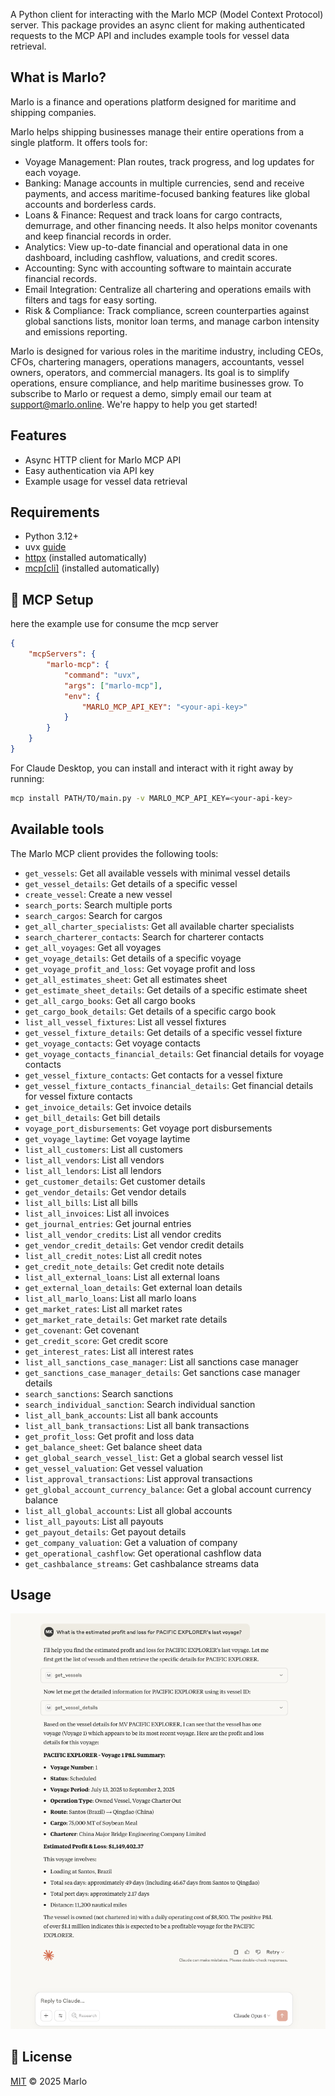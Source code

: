 A Python client for interacting with the Marlo MCP (Model Context Protocol) server. This package provides an async client for making authenticated requests to the MCP API and includes example tools for vessel data retrieval.

## What is Marlo?
Marlo is a finance and operations platform designed for maritime and shipping companies.

Marlo helps shipping businesses manage their entire operations from a single platform. It offers tools for:
- Voyage Management: Plan routes, track progress, and log updates for each voyage.
- Banking: Manage accounts in multiple currencies, send and receive payments, and access maritime-focused banking features like global accounts and borderless cards.
- Loans & Finance: Request and track loans for cargo contracts, demurrage, and other financing needs. It also helps monitor covenants and keep financial records in order.
- Analytics: View up-to-date financial and operational data in one dashboard, including cashflow, valuations, and credit scores.
- Accounting: Sync with accounting software to maintain accurate financial records.
- Email Integration: Centralize all chartering and operations emails with filters and tags for easy sorting.
- Risk & Compliance: Track compliance, screen counterparties against global sanctions lists, monitor loan terms, and manage carbon intensity and emissions reporting.

Marlo is designed for various roles in the maritime industry, including CEOs, CFOs, chartering managers, operations managers, accountants, vessel owners, operators, and commercial managers. Its goal is to simplify operations, ensure compliance, and help maritime businesses grow.
To subscribe to Marlo or request a demo, simply email our team at [support@marlo.online](mailto:support@marlo.online). We're happy to help you get started!

## Features
- Async HTTP client for Marlo MCP API
- Easy authentication via API key
- Example usage for vessel data retrieval

## Requirements
- Python 3.12+
- uvx [guide](https://docs.astral.sh/uv/getting-started/installation/)
- [httpx](https://www.python-httpx.org/) (installed automatically)
- [mcp[cli]](https://pypi.org/project/mcp/) (installed automatically)

## 🔌 MCP Setup

here the example use for consume the mcp server

```json
{
    "mcpServers": {
        "marlo-mcp": {
            "command": "uvx",
            "args": ["marlo-mcp"],
            "env": {
                "MARLO_MCP_API_KEY": "<your-api-key>"
            }
        }
    }
}
```

For Claude Desktop, you can install and interact with it right away by running:

```bash
mcp install PATH/TO/main.py -v MARLO_MCP_API_KEY=<your-api-key>
```
## Available tools
The Marlo MCP client provides the following tools:

- `get_vessels`: Get all available vessels with minimal vessel details
- `get_vessel_details`: Get details of a specific vessel
- `create_vessel`: Create a new vessel
- `search_ports`: Search multiple ports
- `search_cargos`: Search for cargos
- `get_all_charter_specialists`: Get all available charter specialists
- `search_charterer_contacts`: Search for charterer contacts
- `get_all_voyages`: Get all voyages
- `get_voyage_details`: Get details of a specific voyage
- `get_voyage_profit_and_loss`: Get voyage profit and loss
- `get_all_estimates_sheet`: Get all estimates sheet
- `get_estimate_sheet_details`: Get details of a specific estimate sheet
- `get_all_cargo_books`: Get all cargo books
- `get_cargo_book_details`: Get details of a specific cargo book
- `list_all_vessel_fixtures`: List all vessel fixtures
- `get_vessel_fixture_details`: Get details of a specific vessel fixture
- `get_voyage_contacts`: Get voyage contacts
- `get_voyage_contacts_financial_details`: Get financial details for voyage contacts
- `get_vessel_fixture_contacts`: Get contacts for a vessel fixture
- `get_vessel_fixture_contacts_financial_details`: Get financial details for vessel fixture contacts
- `get_invoice_details`: Get invoice details
- `get_bill_details`: Get bill details
- `voyage_port_disbursements`: Get voyage port disbursements
- `get_voyage_laytime`: Get voyage laytime
- `list_all_customers`: List all customers
- `list_all_vendors`: List all vendors
- `list_all_lendors`: List all lendors
- `get_customer_details`: Get customer details
- `get_vendor_details`: Get vendor details
- `list_all_bills`: List all bills
- `list_all_invoices`: List all invoices
- `get_journal_entries`: Get journal entries
- `list_all_vendor_credits`: List all vendor credits
- `get_vendor_credit_details`: Get vendor credit details
- `list_all_credit_notes`: List all credit notes
- `get_credit_note_details`: Get credit note details
- `list_all_external_loans`: List all external loans
- `get_external_loan_details`: Get external loan details
- `list_all_marlo_loans`: List all marlo loans
- `get_market_rates`: List all market rates
- `get_market_rate_details`: Get market rate details
- `get_covenant`: Get covenant
- `get_credit_score`: Get credit score
- `get_interest_rates`: List all interest rates
- `list_all_sanctions_case_manager`: List all sanctions case manager
- `get_sanctions_case_manager_details`: Get sanctions case manager details
- `search_sanctions`: Search sanctions
- `search_individual_sanction`: Search individual sanction
- `list_all_bank_accounts`: List all bank accounts
- `list_all_bank_transactions`: List all bank transactions
- `get_profit_loss`: Get profit and loss data
- `get_balance_sheet`: Get balance sheet data
- `get_global_search_vessel_list`: Get a global search vessel list
- `get_vessel_valuation`: Get vessel valuation
- `list_approval_transactions`: List approval transactions
- `get_global_account_currency_balance`: Get a global account currency balance
- `list_all_global_accounts`: List all global accounts
- `list_all_payouts`: List all payouts
- `get_payout_details`: Get payout details
- `get_company_valuation`: Get a valuation of company
- `get_operational_cashflow`: Get operational cashflow data
- `get_cashbalance_streams`: Get cashbalance streams data

## Usage

![Example usage of Marlo MCP Client](https://raw.githubusercontent.com/core-marlo/marlo-mcp/main/marlo_mcp/marlo_claude_example.png)

## 🔑 License
[MIT](LICENSE) © 2025 Marlo

